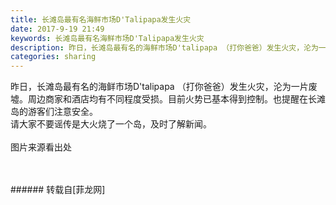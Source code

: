 ```yaml
---
title: 长滩岛最有名海鲜市场D'Talipapa发生火灾
date: 2017-9-19 21:49
keywords: 长滩岛最有名海鲜市场D'Talipapa发生火灾
description: 昨日，长滩岛最有名的海鲜市场D'talipapa （打你爸爸）发生火灾，沦为一片废墟。周边商家和酒店均有不同程度受损。目前火势已基本得到控制。也提醒在长滩岛的游客们注意安全。请大家不要谣传是大火烧了一个岛，及时了解新闻。图片来源看出处
categories: sharing
---
```

<td class="t_f" id="postmessage_891865">

昨日，长滩岛最有名的海鲜市场D'talipapa （打你爸爸）发生火灾，沦为一片废墟。周边商家和酒店均有不同程度受损。目前火势已基本得到控制。也提醒在长滩岛的游客们注意安全。<br/>
请大家不要谣传是大火烧了一个岛，及时了解新闻。<br/>
<br/>
图片来源看出处<br/>
<img alt="" border="0" class="zoom" data-cf-modified-a4c4e65ced824fb51100b72e-="" file="http://www.flw.ph/data/appbyme/upload/image/201709/19/2VCIIdyOSMe3.jpg" id="aimg_wRR36" lazyloadthumb="1" onclick="" onmouseover="" src="http://www.flw.ph/data/appbyme/upload/image/201709/19/2VCIIdyOSMe3.jpg"/><br/>
<br/>
<img alt="" border="0" class="zoom" data-cf-modified-a4c4e65ced824fb51100b72e-="" file="http://www.flw.ph/data/appbyme/upload/image/201709/19/3gqvmQC573Rk.jpg" id="aimg_CePlX" lazyloadthumb="1" onclick="" onmouseover="" src="http://www.flw.ph/data/appbyme/upload/image/201709/19/3gqvmQC573Rk.jpg"/><br/>
<br/>
</td>
###### 转载自[菲龙网]